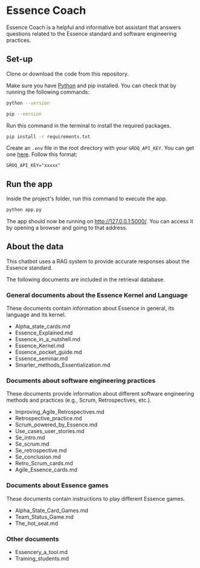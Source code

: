 # Essence Coach

Essence Coach is a helpful and informative bot assistant that answers questions related to the Essence standard and software engineering practices.

## Set-up

Clone or download the code from this repository.

Make sure you have [Python](https://www.python.org/downloads/) and pip installed.
You can check that by running the following commands:
```bash
python --version
```
```bash
pip --version
```
Run this command in the terminal to install the required packages.
```bash
pip install -r requirements.txt
```
Create an ```.env``` file in the root directory with your ```GROQ_API_KEY```. You can get one [here](https://console.groq.com/login).
Follow this format:
```
GROQ_API_KEY="xxxxx"
```

## Run the app

Inside the project's folder, run this command to execute the app.

```bash
python app.py
```
The app should now be running on http://127.0.0.1:5000/. You can access it by opening a browser and going to that address.

## About the data

This chatbot uses a RAG system to provide accurate responses about the Essence standard.

The following documents are included in the retrieval database.

### General documents about the Essence Kernel and Language
These documents contain information about Essence in general, its language and its kernel.
- Alpha_state_cards.md
- Essence_Explained.md
- Essence_in_a_nutshell.md
- Essence_Kernel.md
- Essence_pocket_guide.md
- Essence_seminar.md
- Smarter_methods_Essentialization.md
    
### Documents about software engineering practices
These documents provide information about different software engineering methods and practices (e.g., Scrum, Retrospectives, etc.).
- Improving_Agile_Retrospectives.md
- Retrospective_practice.md
- Scrum_powered_by_Essence.md
- Use_cases_user_stories.md
- Se_intro.md
- Se_scrum.md
- Se_retrospective.md
- Se_conclusion.md
- Retro_Scrum_cards.md
- Agile_Essence_cards.md

### Documents about Essence games
These documents contain instructions to play different Essence games.
- Alpha_State_Card_Games.md
- Team_Status_Game.md
- The_hot_seat.md

### Other documents
- Essencery_a_tool.md
- Training_students.md
